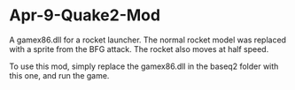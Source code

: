 # Apr-9-Quake2-Mod
A gamex86.dll for a rocket launcher. The normal rocket model was replaced with a sprite from the BFG attack. The rocket also moves at half speed.

To use this mod, simply replace the gamex86.dll in the baseq2 folder with this one, and run the game.
